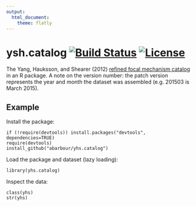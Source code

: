 ```yaml
---
output:
  html_document:
    theme: flatly
---
```

# ysh.catalog [![Build Status](https://travis-ci.org/abarbour/ysh.catalog.svg?branch=master)](https://travis-ci.org/abarbour/ysh.catalog) [![License](http://img.shields.io/badge/license-GPL%203-brightgreen.svg?style=flat)](http://www.gnu.org/licenses/gpl-3.0.html)

The Yang, Hauksson, and Shearer (2012) [refined focal mechanism catalog][yhs] in an R package. 
A note on the version number: the patch version represents the year and month the dataset
was assembled (e.g. 201503 is March 2015).

## Example ##

Install the package:

    if (!require(devtools)) install.packages("devtools", dependencies=TRUE)
    require(devtools)
    install_github("abarbour/yhs.catalog")

Load the package and dataset (lazy loading):

    library(yhs.catalog)
    
Inspect the data:

    class(yhs)
    str(yhs)

[yhs]: http://scedc.caltech.edu/research-tools/alt-2011-yang-hauksson-shearer.html
